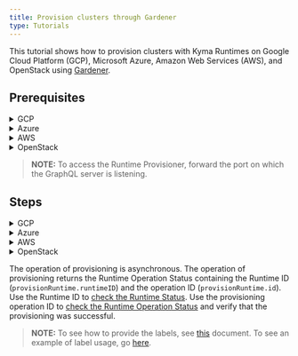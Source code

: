 ```yaml
---
title: Provision clusters through Gardener
type: Tutorials
---
```


This tutorial shows how to provision clusters with Kyma Runtimes on Google Cloud Platform (GCP), Microsoft Azure, Amazon Web Services (AWS), and OpenStack using [Gardener](https://dashboard.garden.canary.k8s.ondemand.com).

## Prerequisites

<div tabs name="Prerequisites" group="Provisioning-Gardener">
  <details>
  <summary label="GCP">
  GCP
  </summary>
  
  - Existing project on GCP
  - Existing project on Gardener
  - Service account for GCP with the following roles:
      * Service Account Admin
      * Service Account Token Creator
      * Service Account User
      * Compute Admin
  - Key generated for your service account, downloaded in the JSON format
  - Gardener service account configuration (`kubeconfig.yaml`) downloaded
  - [Compass](https://github.com/kyma-incubator/compass)  
  - [Kyma Control Plane](https://github.com/kyma-project/control-plane) with configured Runtime Provisioner and the following [overrides](#configuration-provisioner-chart) set up:
      * Kubeconfig (`provisioner.gardener.kubeconfig`)
      * Gardener project name (`provisioner.gardener.project`)
  
  </details>
  
  <details>
  <summary label="Azure">
  Azure
  </summary>
  
  - Existing project on Gardener
  - Valid Azure subscription with the Contributor role and the subscription ID 
  - Existing App registration on Azure with the following credentials:
    * Application ID (Client ID)
    * Directory ID (Tenant ID)
    * Client secret (application password)
  - Gardener service account configuration (`kubeconfig.yaml`) downloaded
  - [Compass](https://github.com/kyma-incubator/compass)  
  - [Kyma Control Plane](https://github.com/kyma-project/control-plane) with configured Runtime Provisioner and the following [overrides](#configuration-provisioner-chart) set up:
      * Kubeconfig (`provisioner.gardener.kubeconfig`)
      * Gardener project name (`provisioner.gardener.project`)

  </details>
  
  <details>
  <summary label="AWS">
  AWS
  </summary>
  
  - Existing project on Gardener
  - AWS account with added AWS IAM policy for Gardener
  - Access key created for your AWS user with the following credentials:
    * Secrete Access Key
    * Access Key ID
  - Gardener service account configuration (`kubeconfig.yaml`) downloaded
  - [Compass](https://github.com/kyma-incubator/compass)  
  - [Kyma Control Plane](https://github.com/kyma-project/control-plane) with configured Runtime Provisioner and the following [overrides](#configuration-provisioner-chart) set up:
      * Kubeconfig (`provisioner.gardener.kubeconfig`)
      * Gardener project name (`provisioner.gardener.project`)
  
  > **NOTE:** To get the AWS IAM policy, access your project on Gardener, navigate to the **Secrets** tab, click on the help icon on the AWS card, and copy the JSON policy. 
    
  </details>
  
  <details>
    <summary label="OpenStack">
    OpenStack
    </summary>
    
   - Existing project on Gardener
   - OpenStack project with technical user available to create, modify, and delete Virtual Machines (VMs)
   - Gardener service account configuration (`kubeconfig.yaml`) downloaded
   - [Compass](https://github.com/kyma-incubator/compass)  
   - [Kyma Control Plane](https://github.com/kyma-project/control-plane) with configured Runtime Provisioner and the following [overrides](#configuration-provisioner-chart) set up:
        * Kubeconfig (`provisioner.gardener.kubeconfig`)
        * Gardener project name (`provisioner.gardener.project`)
  
   </details>
  
</div>

> **NOTE:** To access the Runtime Provisioner, forward the port on which the GraphQL server is listening.   

## Steps

<div tabs name="Provisioning" group="Provisioning-Gardener">
  <details>
  <summary label="GCP">
  GCP
  </summary>

  To provision Kyma Runtime on GCP, follow these steps:

  1. Access your project on [Gardener](https://dashboard.garden.canary.k8s.ondemand.com).

  2. In the **Secrets** tab, add a new Google Secret for GCP. Use the JSON file with the service account key you downloaded from GCP.

  3. In the **Members** tab, create a service account for Gardener. 
    
  4. Make a call to the Runtime Provisioner with a **tenant** header to create a cluster on GCP. 
    
     > **NOTE:** The Runtime Agent component (`compass-runtime-agent`) in the Kyma configuration is mandatory and the order of the components matters.
                                                                          
     ```graphql
      mutation {
        provisionRuntime(
          config: {
            runtimeInput: {
              name: "{RUNTIME_NAME}"
              description: "{RUNTIME_DESCRIPTION}"
              labels: {RUNTIME_LABELS}
            }
            clusterConfig: {
              gardenerConfig: {
                name: "c-85b56ba",
                kubernetesVersion: "1.15.11"
                diskType: "pd-standard"
                volumeSizeGB: 30
                machineType: "n1-standard-4"
                region: "europe-west4"
                provider: "gcp"
                purpose: "testing" # Possible values: "development", "evaluation", "production", "testing"; default value: "evaluation"
                targetSecret: "{GARDENER_GCP_SECRET_NAME}"
                workerCidr: "10.250.0.0/19"
                autoScalerMin: 2
                autoScalerMax: 4
                maxSurge: 4
                maxUnavailable: 1
                exposureClassName: "" # default value is set by Gardener. Provide only if you know the exact name of Exposure Class you plan to use.
                providerSpecificConfig: { gcpConfig: { zones: ["europe-west4-a"] } }
              }
            }
            kymaConfig: {
              version: "1.12.0"
              profile: "Evaluation" # Optional resources profile; possible values: "Evaluation", "Production"
              components: [
                { component: "compass-runtime-agent", namespace: "compass-system" }
                {
                  component: "{KYMA_COMPONENT_NAME}"
                  namespace: "{NAMESPACE_TO_INSTALL_COMPONENT_TO}"
                  configuration: [
                    { key: "{CONFIG_PROPERTY_KEY}"
                      value: "{CONFIG_PROPERTY_VALUE}"
                      secret: true|false # Specifies if the property is confidential
                    }
                  ]
                  sourceURL: "{CUSTOM_COMPONENT_SOURCE_URL}"
                  conflictStrategy: "Merge" # Defines merging strategy if conflicts occur for component overrides; possible values: "Merge", "Replace"; default value: "Merge"
                }
              ]
              configuration: [
                { 
                  key: "{CONFIG_PROPERTY_KEY}"
                  value: "{CONFIG_PROPERTY_VALUE}"
                  secret: true|false # Specifies if the property is confidential
                }
              ]
              conflictStrategy: "Merge" # Defines merging strategy if conflicts occur for global overrides; possible values: "Merge", "Replace"; default value: "Merge"
            }
          }
        ) {
          runtimeID
          id
        }
      }
      ```
    
      A successful call returns the operation status:
    
      ```json
        {
          "data": {
            "provisionRuntime": {
              "runtimeID": "{RUNTIME_ID}",
              "id": "{OPERATION_ID}"
            }
          }
        }
      ``` 
    
  </details>

  <details>
  <summary label="Azure">
  Azure
  </summary>

  To provision Kyma Runtime on Azure, follow these steps:

  1. Access your project on [Gardener](https://dashboard.garden.canary.k8s.ondemand.com).

  2. In the **Secrets** tab, add a new Azure Secret. Use the credentials you got from Azure.

  3. In the **Members** tab, create a service account for Gardener. 

  4. Make a call to the Runtime Provisioner with a **tenant** header to create a cluster on Azure.
  
     > **NOTE:** The Runtime Agent component (`compass-runtime-agent`) in the Kyma configuration is mandatory and the order of the components matters.
                                                                          
      ```graphql
      mutation {
        provisionRuntime(
          config: {
            runtimeInput: {
              name: "{RUNTIME_NAME}"
              description: "{RUNTIME_DESCRIPTION}"
              labels: {RUNTIME_LABELS}
            }
            clusterConfig: {
              gardenerConfig: {
                name: "c-85b56ba",
                kubernetesVersion: "1.15.11"
                diskType: "Standard_LRS"
                volumeSizeGB: 35
                machineType: "Standard_D2_v3"
                region: "westeurope"
                provider: "azure"
                purpose: "testing" # possible values: "development", "evaluation", "production", "testing"; default value: "evaluation"
                targetSecret: "{GARDENER_AZURE_SECRET_NAME}"
                workerCidr: "10.250.0.0/19"
                autoScalerMin: 2
                autoScalerMax: 4
                maxSurge: 4
                maxUnavailable: 1
                exposureClassName: "" # Default value set by Gardener. Provide only if you know the exact name of the Exposure Class you want to use.
                providerSpecificConfig: { azureConfig: { vnetCidr: "10.250.0.0/19", zones: ["1", "2"] } }
              }
            }
            kymaConfig: {
              version: "1.12.0"
              profile: "Evaluation" # Optional resources profile; possible values: "Evaluation", "Production"
              components: [
                { component: "compass-runtime-agent", namespace: "compass-system" }
                {
                  component: "{KYMA_COMPONENT_NAME}"
                  namespace: "{NAMESPACE_TO_INSTALL_COMPONENT_TO}"
                  configuration: [
                    { key: "{CONFIG_PROPERTY_KEY}"
                      value: "{CONFIG_PROPERTY_VALUE}"
                      secret: true|false # Specifies if the property is confidential
                    }
                  ]
                  sourceURL: "{CUSTOM_COMPONENT_SOURCE_URL}"
                  conflictStrategy: "Merge" # Defines merging strategy if conflicts occur for component overrides; possible values: "Merge", "Replace"; default value: "Merge"
                }
              ]
              configuration: [
                { 
                  key: "{CONFIG_PROPERTY_KEY}"
                  value: "{CONFIG_PROPERTY_VALUE}"
                  secret: true|false # Specifies if the property is confidential
                }
              ]
              conflictStrategy: "Merge" # Defines merging strategy if conflicts occur for global overrides; possible values: "Merge", "Replace"; default value: "Merge"
            }
          }
        ) {
          runtimeID
          id
        }
      }
      ```
    
      A successful call returns the operation status:
    
      ```json
      {
        "data": {
          "provisionRuntime": {
            "runtimeID": "{RUNTIME_ID}",
            "id": "{OPERATION_ID}"
          }
        }
      }
      ```
    
  </details>
  
  <details>
  <summary label="AWS">
  AWS
  </summary>
      
  To provision Kyma Runtime on AWS, follow these steps:
    
  1. Access your project on [Gardener](https://dashboard.garden.canary.k8s.ondemand.com).
  
  2. In the **Secrets** tab, add a new AWS Secret. Use the credentials you got from AWS.
    
  3. In the **Members** tab, create a service account for Gardener. 

  4. Make a call to the Runtime Provisioner with a **tenant** header to create a cluster on AWS. 
  
     > **NOTE:** The Runtime Agent component (`compass-runtime-agent`) in the Kyma configuration is mandatory and the order of the components matters.
                                                                          
      ```graphql
      mutation {
        provisionRuntime(
          config: {
            runtimeInput: {
              name: "{RUNTIME_NAME}"
              description: "{RUNTIME_DESCRIPTION}"
              labels: {RUNTIME_LABELS}
            }
            clusterConfig: {
              gardenerConfig: {
                name: "c-85b56ba",
                kubernetesVersion: "1.15.11"
                diskType: "gp2"
                volumeSizeGB: 35
                machineType: "m5.2xlarge"
                region: "eu-west-1"
                provider: "aws"
                purpose: "testing" # possible values: "development", "evaluation", "production", "testing"; default value: "evaluation"
                targetSecret: "{GARDENER_AWS_SECRET_NAME}"
                workerCidr: "10.250.0.0/19"
                autoScalerMin: 2
                autoScalerMax: 4
                maxSurge: 4
                maxUnavailable: 1
                exposureClassName: "" # Default value set by Gardener. Provide only if you know the exact name of the Exposure Class you want to use.
                providerSpecificConfig: { 
                  awsConfig: {
                    publicCidr: "10.250.96.0/22"
                    vpcCidr: "10.250.0.0/16"
                    internalCidr: "10.250.112.0/22"
                    awsZones: [
                      {
                        name: "eu-west-1b", 
                        publicCidr: "{PUBLIC_SUBNET_CIDR}", 
                        internalCidr: "{PRIVATE_SUBNET_CIDR}", 
                        workerCidr: "{CIDR_RANGE_FOR_THE_NODES}"
                      }
                    ]
                  } 
                }
              }
            }
            kymaConfig: {
              version: "1.12.0"
              profile: "Evaluation" # Optional resources profile; possible values: "Evaluation", "Production"
              components: [
                { component: "compass-runtime-agent", namespace: "compass-system" }
                {
                  component: "{KYMA_COMPONENT_NAME}"
                  namespace: "{NAMESPACE_TO_INSTALL_COMPONENT_TO}"
                  configuration: [
                    { key: "{CONFIG_PROPERTY_KEY}"
                      value: "{CONFIG_PROPERTY_VALUE}"
                      secret: true|false # Specifies if the property is confidential
                    }
                  ]
                  sourceURL: "{CUSTOM_COMPONENT_SOURCE_URL}"
                  conflictStrategy: "Merge" # Defines merging strategy if conflicts occur for component overrides; possible values: "Merge", "Replace"; default value: "Merge"
                }
              ]
              configuration: [
                { 
                  key: "{CONFIG_PROPERTY_KEY}"
                  value: "{CONFIG_PROPERTY_VALUE}"
                  secret: true|false # Specifies if the property is confidential
                }
              ]
              conflictStrategy: "Merge" # Defines merging strategy if conflicts occur for global overrides; possible values: "Merge", "Replace"; default value: "Merge"
            }
          }
        ) {
          runtimeID
          id
        }
      }
      ```
    
      A successful call returns the operation status:
    
      ```json
      {
        "data": {
          "provisionRuntime": {
            "runtimeID": "{RUNTIME_ID}",
            "id": "{OPERATION_ID}"
          }
        }
      }
      ```
  </details>
  
  <details>
    <summary label="OpenStack">
    OpenStack
    </summary>
  
   To provision Kyma Runtime on OpenStack, follow these steps:
  
   1. Access your project on [Gardener](https://dashboard.garden.canary.k8s.ondemand.com).
  
   2. In the **Secrets** tab, add a new OpenStack Secret.
  
   3. In the **Members** tab, create a service account for Gardener. 
      
   4. Make a call to the Runtime Provisioner with a **tenant** header to create a cluster on OpenStack. 
      
       > **NOTE:** The Runtime Agent component (`compass-runtime-agent`) in the Kyma configuration is mandatory and the order of the components matters.
                                                                            
       ```graphql
        mutation {
          provisionRuntime(
            config: {
              runtimeInput: {
                name: "{RUNTIME_NAME}"
                description: "{RUNTIME_DESCRIPTION}"
                labels: {RUNTIME_LABELS}
              }
              clusterConfig: {
                gardenerConfig: {
                  name: "c-85b56ba",
                  kubernetesVersion: "1.15.11"
                  machineType: "m1.large"
                  region: "eu-de-1"
                  provider: "openstack"
                  purpose: "testing" # Possible values: "development", "evaluation", "production", "testing"; default value: "evaluation"
                  targetSecret: "{GARDENER_OPENSTACK_SECRET_NAME}"
                  workerCidr: "10.250.0.0/19"
                  autoScalerMin: 2
                  autoScalerMax: 4
                  maxSurge: 4
                  maxUnavailable: 1
                  exposureClassName: "" # Default value set by Gardener. Provide only if you know the exact name of the Exposure Class you want to use.
                  providerSpecificConfig: { 
                    openStackConfig: {
                       zones: ["eu-de-1a"],
                       floatingPoolName: "FloatingIP-external-cp"
                       cloudProfileName: "converged-cloud-cp"
                       loadBalancerProvider: "f5"
                      }
                   }
                }
              }
              kymaConfig: {
                version: "1.12.0"
                profile: "Evaluation" # Optional resources profile; possible values: "Evaluation", "Production"
                components: [
                  { component: "compass-runtime-agent", namespace: "compass-system" }
                  {
                    component: "{KYMA_COMPONENT_NAME}"
                    namespace: "{NAMESPACE_TO_INSTALL_COMPONENT_TO}"
                    configuration: [
                      { key: "{CONFIG_PROPERTY_KEY}"
                        value: "{CONFIG_PROPERTY_VALUE}"
                        secret: true|false # Specifies if the property is confidential
                      }
                    ]
                    sourceURL: "{CUSTOM_COMPONENT_SOURCE_URL}"
                    conflictStrategy: "Merge" # Defines merging strategy if conflicts occur for component overrides; possible values: "Merge", "Replace"; default value: "Merge"
                  }
                ]
                configuration: [
                  { 
                    key: "{CONFIG_PROPERTY_KEY}"
                    value: "{CONFIG_PROPERTY_VALUE}"
                    secret: true|false # Specifies if the property is confidential
                  }
                ]
                conflictStrategy: "Merge" # Defines merging strategy if conflicts occur for global overrides; possible values: "Merge", "Replace"; default value: "Merge"
              }
            }
          ) {
            runtimeID
            id
          }
        }
        ```
      
        A successful call returns the operation status:
      
        ```json
          {
            "data": {
              "provisionRuntime": {
                "runtimeID": "{RUNTIME_ID}",
                "id": "{OPERATION_ID}"
              }
            }
          }
        ``` 
      
   </details>
    
</div>

The operation of provisioning is asynchronous. The operation of provisioning returns the Runtime Operation Status containing the Runtime ID (`provisionRuntime.runtimeID`) and the operation ID (`provisionRuntime.id`). Use the Runtime ID to [check the Runtime Status](#tutorials-check-runtime-status). Use the provisioning operation ID to [check the Runtime Operation Status](#tutorials-check-runtime-operation-status) and verify that the provisioning was successful.

> **NOTE:** To see how to provide the labels, see [this](https://github.com/kyma-incubator/compass/blob/master/docs/compass/03-02-labels.md) document. To see an example of label usage, go [here](https://github.com/kyma-incubator/compass/blob/master/components/director/examples/register-application/register-application.graphql).
